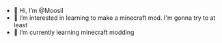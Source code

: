 - 👋 Hi, I’m @Moosil
- 👀 I’m interested in learning to make a minecraft mod. I'm gonna try to at least
- 🌱 I’m currently learning minecraft modding

<!---
Moosil/Moosil is a ✨ special ✨ repository because its `README.md` (this file) appears on your GitHub profile.
You can click the Preview link to take a look at your changes.
--->
